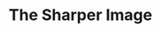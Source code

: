 ---
ee_id: '200'
site: '1'
type: '5'
title: The Sharper Image
url: the-sharper-image
year: '2010'
venue: MoCA
state_country: North Miami
pitch: "<p>​Survey show, ... my best title by far. </p>"
ps: ''
imgs: MoCANoMi-Miami-2010-03-install-1-database-SB.jpg,MoCANoMi-Miami-2010-03-install-2-database-SB.jpg,MoCANoMi-Miami-2010-03-install-3-database-SB.jpg,MoCANoMi-Miami-2010-03-install-4-database-SB.jpg,MoCANoMi-Miami-2010-03-install-5-database-SB.jpg
things: "[48] 2008-002 Video Painting - 2008-002-video-painting,[220] 2003-001 Totally
  Fucked - 2003-001-totally-fucked,[222] 2009-004 Photoshop CS - 2009-004,[52] 2009-003
  Drei Klavierstücke op. 11 - dreiklavierstucke,[171] 2007-045 The Bruce Springsteen
  Born to Run Glockenspiel Addendum (CD ROM) - 2007-045-bruce-springsteen-glockenspiel-addendum,[135]
  2008-004 Personal Film - 2008-004-personal-film,[168] 2007-002 Structural Film -
  2007-002-structural-film,[9] 2002-002 I Shot Andy Warhol - ishotandywarhol,[14]
  2004-001 Space Invader - 2004-001-space-invader,[32] 2006-001 Sweet 16 - sweet16,[157]
  2006-002 Untitled Translation Exercise - 2006-002-untitled-translation-exercise,[137]
  2010-039 Research in Motion (Kinetic Sculpture #2) - 2010-039-research-in-motion-kinetic-sculpture-2,[7]
  2002-001 Super Mario Clouds - supermarioclouds,[223] 2009-006 Photoshop CS - 2009-006-photoshop-cs,[84]
  2009-001 Photoshop CS - 2009-001-photoshop-cs,[231] 2010-011 sc0002f901 - 2010-011-sc0002f901,[230]
  2010-012 sc00028f93 - 2010-012-sc00028f93,[229] 2010-013 sc0003181a - 2010-013-sc0003181a,[228]
  2010-014 sc00033529 - 2010-014-sc00033529,[227] 2010-015 sc00035633 - 2010-015-sc00035633,[226]
  2010-016 sc00037204 - 2010-016-sc00037204,[234] 2010-007 Maxell - 2010-007-maxell,[94]
  2010-017 http://www.mocanomi.org/ - 2010-017-http-www.mocanomi.org,[2145] 2010-132
  The Sharper Image (Exhibition Catalog) - 2010-132-the-sharper-image-exhibition-catalog"
layout: shows
---